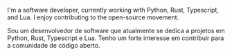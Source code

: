 I'm a software developer, currently working with Python, Rust, Typescript, and Lua. I enjoy contributing to the open-source movement.

Sou um desenvolvedor de software que atualmente se dedica a projetos em Python, Rust, Typescript e Lua. Tenho um forte interesse em contribuir para a comunidade de código aberto.
